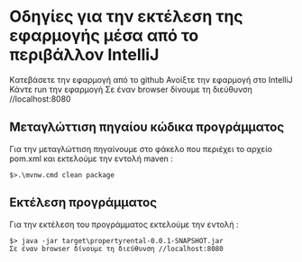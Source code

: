 # Οδηγίες για την εκτέλεση της εφαρμογής μέσα από το περιβάλλον IntelliJ
Kατεβάσετε την εφαρμογή από το github
Ανοίξτε την εφαρμογή στο IntelliJ 
Κάντε run την εφαρμογή
Σε έναν browser δίνουμε τη διεύθυνση //localhost:8080 

## Μεταγλώττιση πηγαίου κώδικα προγράμματος

Για την μεταγλώττιση πηγαίνουμε στο φάκελο που περιέχει το αρχείο pom.xml και εκτελούμε την εντολή maven :

```
$>.\mvnw.cmd clean package
```
## Εκτέλεση προγράμματος

Για την εκτέλεση του προγράμματος εκτελούμε την εντολή :

```
$> java -jar target\propertyrental-0.0.1-SNAPSHOT.jar
Σε έναν browser δίνουμε τη διεύθυνση //localhost:8080 

